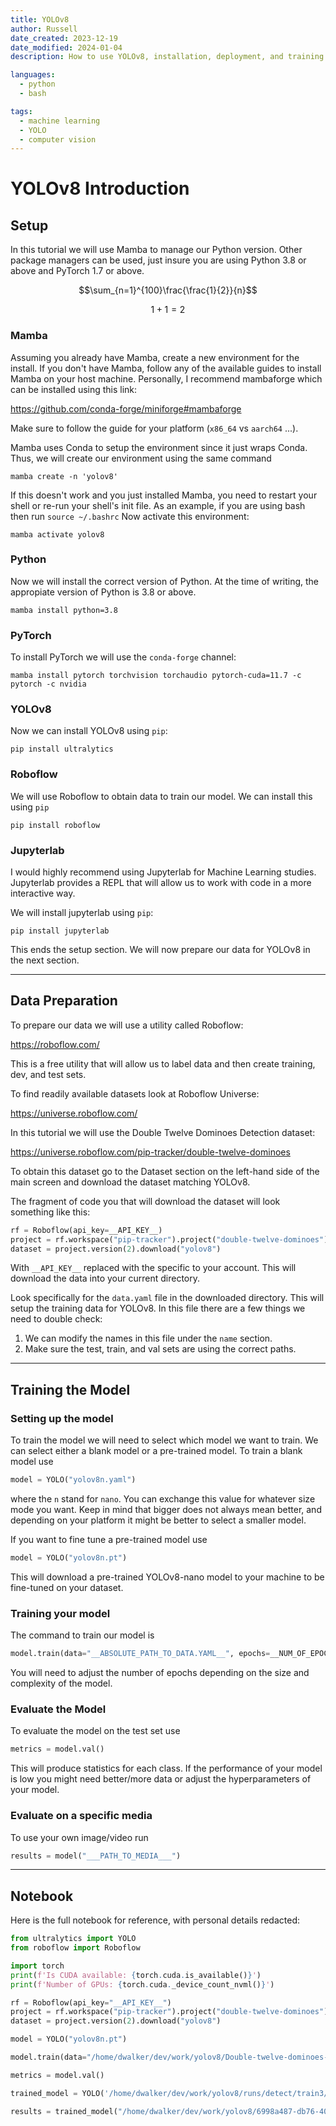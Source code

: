 ```yaml
---
title: YOLOv8
author: Russell
date_created: 2023-12-19
date_modified: 2024-01-04
description: How to use YOLOv8, installation, deployment, and training.

languages:
  - python
  - bash

tags:
  - machine learning
  - YOLO
  - computer vision
---
```


# YOLOv8 Introduction

## Setup

In this tutorial we will use Mamba to manage our Python version. Other package managers can be used, just insure you are using Python 3.8 or above and PyTorch 1.7 or above.

$$\sum_{n=1}^{100}\frac{\frac{1}{2}}{n}$$

$$1+1=2$$

### Mamba

Assuming you already have Mamba, create a new environment for the install. If you don't have Mamba, follow any of the available guides to install Mamba on your host machine. Personally, I recommend mambaforge which can be installed using this link:

https://github.com/conda-forge/miniforge#mambaforge

Make sure to follow the guide for your platform (`x86_64` vs `aarch64` ...).

Mamba uses Conda to setup the environment since it just wraps Conda. Thus, we will create our environment using the same command

```shell
mamba create -n 'yolov8'
```

If this doesn't work and you just installed Mamba, you need to restart your shell or re-run your shell's init file. As an example, if you are using bash then run `source ~/.bashrc` Now activate this environment:

```shell
mamba activate yolov8
```

### Python

Now we will install the correct version of Python. At the time of writing, the appropiate version of Python is 3.8 or above.

```shell
mamba install python=3.8
```

### PyTorch

To install PyTorch we will use the `conda-forge` channel:

```shell
mamba install pytorch torchvision torchaudio pytorch-cuda=11.7 -c pytorch -c nvidia
```

### YOLOv8

Now we can install YOLOv8 using `pip`:

```shell
pip install ultralytics
```

### Roboflow

We will use Roboflow to obtain data to train our model. We can install this using `pip`

```shell
pip install roboflow
```

### Jupyterlab

I would highly recommend using Jupyterlab for Machine Learning studies. Jupyterlab provides a REPL that will allow us to work with code in a more interactive way.

We will install jupyterlab using `pip`:

```shell
pip install jupyterlab
```

This ends the setup section. We will now prepare our data for YOLOv8 in the next section.

---

## Data Preparation

To prepare our data we will use a utility called Roboflow:

https://roboflow.com/

This is a free utility that will allow us to label data and then create training, dev, and test sets.

To find readily available datasets look at Roboflow Universe:

https://universe.roboflow.com/

In this tutorial we will use the Double Twelve Dominoes Detection dataset:

https://universe.roboflow.com/pip-tracker/double-twelve-dominoes

To obtain this dataset go to the Dataset section on the left-hand side of the main screen and download the dataset matching YOLOv8.

The fragment of code you that will download the dataset will look something like this:

```python
rf = Roboflow(api_key=__API_KEY__)
project = rf.workspace("pip-tracker").project("double-twelve-dominoes")
dataset = project.version(2).download("yolov8")
```

With `__API_KEY__` replaced with the specific to your account. This will download the data into your current directory.

Look specifically for the `data.yaml` file in the downloaded directory. This will setup the training data for YOLOv8. In this file there are a few things we need to double check:

1. We can modify the names in this file under the `name` section.
2. Make sure the test, train, and val sets are using the correct paths.

---

## Training the Model

### Setting up the model

To train the model we will need to select which model we want to train. We can select either a blank model or a pre-trained model. To train a blank model use

```python
model = YOLO("yolov8n.yaml")
```

where the `n` stand for `nano`. You can exchange this value for whatever size mode you want. Keep in mind that bigger does not always mean better, and depending on your platform it might be better to select a smaller model.

If you want to fine tune a pre-trained model use

```python
model = YOLO("yolov8n.pt")
```

This will download a pre-trained YOLOv8-nano model to your machine to be fine-tuned on your dataset.

### Training your model

The command to train our model is

```python
model.train(data="__ABSOLUTE_PATH_TO_DATA.YAML__", epochs=__NUM_OF_EPOCHS__)  # train the model
```

You will need to adjust the number of epochs depending on the size and complexity of the model.

### Evaluate the Model

To evaluate the model on the test set use

```python
metrics = model.val()
```

This will produce statistics for each class. If the performance of your model is low you might need better/more data or adjust the hyperparameters of your model.

### Evaluate on a specific media

To use your own image/video run

```python
results = model("___PATH_TO_MEDIA___")
```

---

## Notebook

Here is the full notebook for reference, with personal details redacted:

```python
from ultralytics import YOLO
from roboflow import Roboflow
```

```python
import torch
print(f'Is CUDA available: {torch.cuda.is_available()}')
print(f'Number of GPUs: {torch.cuda._device_count_nvml()}')
```

```python
rf = Roboflow(api_key="__API_KEY__")
project = rf.workspace("pip-tracker").project("double-twelve-dominoes")
dataset = project.version(2).download("yolov8")
```

```python
model = YOLO("yolov8n.pt")
```

```python
model.train(data="/home/dwalker/dev/work/yolov8/Double-twelve-dominoes-2/data.yaml", epochs=100)
```

```python
metrics = model.val()
```

```python
trained_model = YOLO('/home/dwalker/dev/work/yolov8/runs/detect/train3/weights/best.pt')
```

```python
results = trained_model("/home/dwalker/dev/work/yolov8/6998a487-db76-4051-bb16-ce6cc9dac0fa.0919efc649321c2c244a6d84503c77c1.webp", augment=True, imgsz=640, show=True)
```
